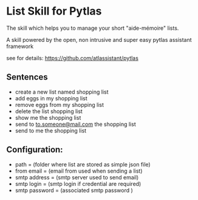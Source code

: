 List Skill for Pytlas
=====================
The skill which helps you to manage your short \"aide-mémoire" lists.

A skill powered by the open, non intrusive and super easy  pytlas assistant framework 

see for details: https://github.com/atlassistant/pytlas

Sentences
----------
- create a new list named shopping list
- add eggs in my shopping list
- remove eggs from my shopping list
- delete the list shopping list
- show me the shopping list
- send to to.someone@mail.com the shopping list
- send to me the shopping list

Configuration:
---------------
- path = (folder where list are stored as simple json file)  
- from email = (email from used when sending a list)
- smtp address = (smtp server used to send email)
- smtp login = (smtp login if credential are required)
- smtp password = (associated smtp password )
